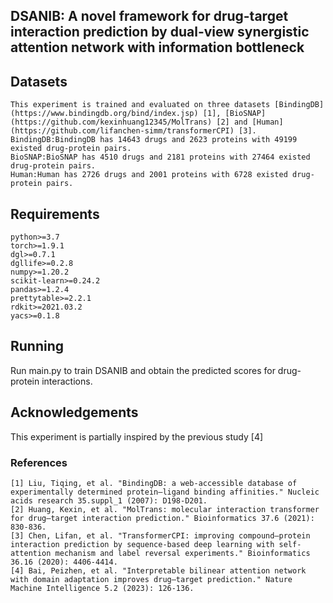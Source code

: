 ## DSANIB: A novel framework for drug-target interaction prediction by dual-view synergistic attention network with information bottleneck

## Datasets
```
This experiment is trained and evaluated on three datasets [BindingDB](https://www.bindingdb.org/bind/index.jsp) [1], [BioSNAP](https://github.com/kexinhuang12345/MolTrans) [2] and [Human](https://github.com/lifanchen-simm/transformerCPI) [3]. 
BindingDB:BindingDB has 14643 drugs and 2623 proteins with 49199 existed drug-protein pairs.
BioSNAP:BioSNAP has 4510 drugs and 2181 proteins with 27464 existed drug-protein pairs.
Human:Human has 2726 drugs and 2001 proteins with 6728 existed drug-protein pairs.
```

## Requirements
```
python>=3.7
torch>=1.9.1
dgl>=0.7.1
dgllife>=0.2.8
numpy>=1.20.2
scikit-learn>=0.24.2
pandas>=1.2.4
prettytable>=2.2.1
rdkit>=2021.03.2
yacs>=0.1.8
```
## Running
Run main.py to train DSANIB and obtain the predicted scores for drug-protein interactions.

## Acknowledgements
This experiment is partially inspired by the previous study [4]

### References
    [1] Liu, Tiqing, et al. "BindingDB: a web-accessible database of experimentally determined protein–ligand binding affinities." Nucleic acids research 35.suppl_1 (2007): D198-D201.
    [2] Huang, Kexin, et al. "MolTrans: molecular interaction transformer for drug–target interaction prediction." Bioinformatics 37.6 (2021): 830-836.
    [3] Chen, Lifan, et al. "TransformerCPI: improving compound–protein interaction prediction by sequence-based deep learning with self-attention mechanism and label reversal experiments." Bioinformatics 36.16 (2020): 4406-4414.
    [4] Bai, Peizhen, et al. "Interpretable bilinear attention network with domain adaptation improves drug–target prediction." Nature Machine Intelligence 5.2 (2023): 126-136.
